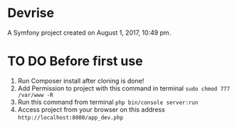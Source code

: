 Devrise
=======

A Symfony project created on August 1, 2017, 10:49 pm.

TO DO Before first use
========

1. Run Composer install after cloning is done!
2. Add Permission to project with this command in terminal ```sudo chmod 777 /var/www -R```
3. Run this command from terminal ```php bin/console server:run```
4. Access project from your browser on this address ```http://localhost:8000/app_dev.php```